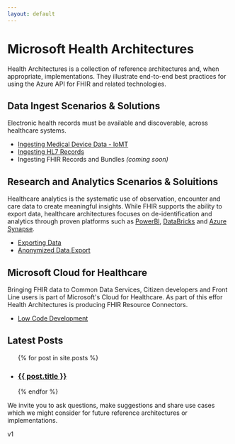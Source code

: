 ```yaml
---
layout: default
---
```


# Microsoft Health Architectures 
Health Architectures is a collection of reference architectures and, when appropriate, implementations. They illustrate end-to-end best practices for using the Azure API for FHIR and related technologies.  

## Data Ingest Scenarios & Solutions 
Electronic health records must be available and discoverable, across healthcare systems.   
- [Ingesting Medical Device Data - IoMT](https://github.com/microsoft/health-architectures/tree/master/Internet-Of-Things-IoT/IoMT-FHIR-Connector-for_Azure)
- [Ingesting HL7 Records](https://github.com/microsoft/health-architectures/tree/master/HL7Conversion)
- Ingesting FHIR Records and Bundles *(coming soon)* 

## Research and Analytics Scenarios & Soluitions   
Healthcare analytics is the systematic use of observation, encounter and care data to create meaningful insights. While FHIR supports the ability to export data, healthcare architectures focuses on de-identification and analytics through proven platforms such as [PowerBI](https://docs.microsoft.com/en-us/power-query/connectors/fhir/fhir), [DataBricks](https://azure.microsoft.com/en-us/free/databricks) and [Azure Synapse](https://azure.microsoft.com/en-us/services/synapse-analytics).  
- [Exporting Data](https://github.com/microsoft/health-architectures/tree/master/Research-and-Analytics/FHIRExportQuickstart)
- [Anonymized Data Export](https://github.com/microsoft/health-architectures/tree/master/Research-and-Analytics/FHIRExportwithAnonymization)

## Microsoft Cloud for Healthcare 
Bringing FHIR data to Common Data Services, Citizen developers and Front Line users is part of Microsoft's Cloud for Healthcare.  As part of this effor Health Architectures is producing FHIR Resource Connectors.  
 - [Low Code Development](https://github.com/microsoft/health-architectures/tree/master/Low-Code) 


<h2>Latest Posts</h2>


<ul>
  {% for post in site.posts %}
    <li>
      <h3><a href="{{ post.url| absolute_url }}">{{ post.title }}</a></h3>
    </li>
  {% endfor %}
</ul>



We invite you to ask questions, make suggestions and share use cases which we might consider for future reference architectures or implementations.

v1